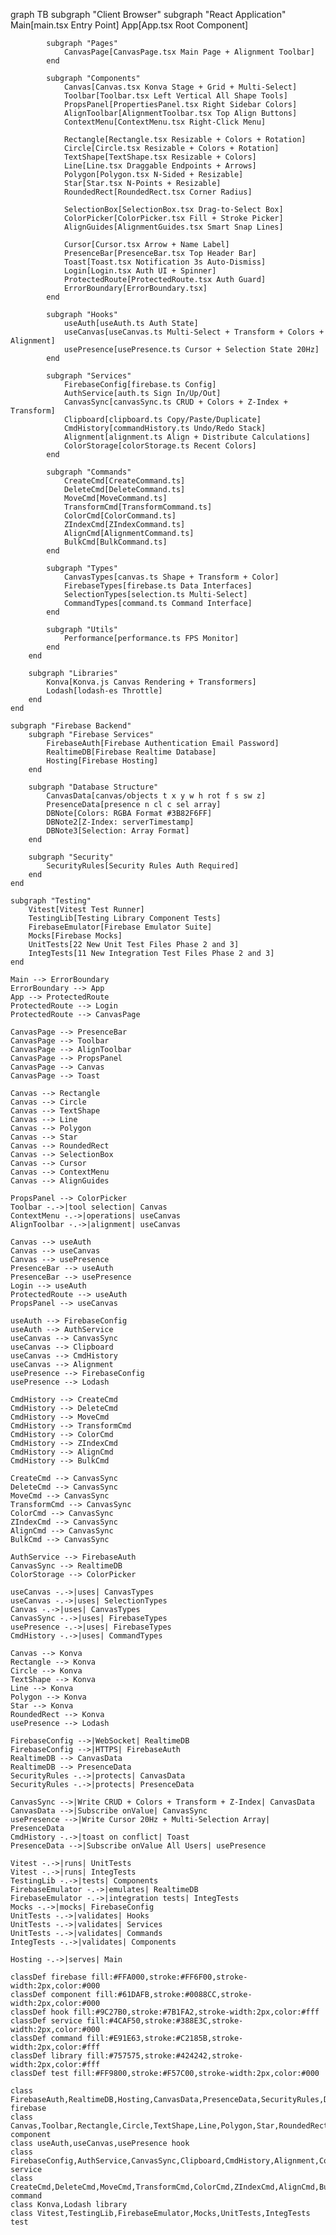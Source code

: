 graph TB
    subgraph "Client Browser"
        subgraph "React Application"
            Main[main.tsx Entry Point]
            App[App.tsx Root Component]
            
            subgraph "Pages"
                CanvasPage[CanvasPage.tsx Main Page + Alignment Toolbar]
            end
            
            subgraph "Components"
                Canvas[Canvas.tsx Konva Stage + Grid + Multi-Select]
                Toolbar[Toolbar.tsx Left Vertical All Shape Tools]
                PropsPanel[PropertiesPanel.tsx Right Sidebar Colors]
                AlignToolbar[AlignmentToolbar.tsx Top Align Buttons]
                ContextMenu[ContextMenu.tsx Right-Click Menu]
                
                Rectangle[Rectangle.tsx Resizable + Colors + Rotation]
                Circle[Circle.tsx Resizable + Colors + Rotation]
                TextShape[TextShape.tsx Resizable + Colors]
                Line[Line.tsx Draggable Endpoints + Arrows]
                Polygon[Polygon.tsx N-Sided + Resizable]
                Star[Star.tsx N-Points + Resizable]
                RoundedRect[RoundedRect.tsx Corner Radius]
                
                SelectionBox[SelectionBox.tsx Drag-to-Select Box]
                ColorPicker[ColorPicker.tsx Fill + Stroke Picker]
                AlignGuides[AlignmentGuides.tsx Smart Snap Lines]
                
                Cursor[Cursor.tsx Arrow + Name Label]
                PresenceBar[PresenceBar.tsx Top Header Bar]
                Toast[Toast.tsx Notification 3s Auto-Dismiss]
                Login[Login.tsx Auth UI + Spinner]
                ProtectedRoute[ProtectedRoute.tsx Auth Guard]
                ErrorBoundary[ErrorBoundary.tsx]
            end
            
            subgraph "Hooks"
                useAuth[useAuth.ts Auth State]
                useCanvas[useCanvas.ts Multi-Select + Transform + Colors + Alignment]
                usePresence[usePresence.ts Cursor + Selection State 20Hz]
            end
            
            subgraph "Services"
                FirebaseConfig[firebase.ts Config]
                AuthService[auth.ts Sign In/Up/Out]
                CanvasSync[canvasSync.ts CRUD + Colors + Z-Index + Transform]
                Clipboard[clipboard.ts Copy/Paste/Duplicate]
                CmdHistory[commandHistory.ts Undo/Redo Stack]
                Alignment[alignment.ts Align + Distribute Calculations]
                ColorStorage[colorStorage.ts Recent Colors]
            end
            
            subgraph "Commands"
                CreateCmd[CreateCommand.ts]
                DeleteCmd[DeleteCommand.ts]
                MoveCmd[MoveCommand.ts]
                TransformCmd[TransformCommand.ts]
                ColorCmd[ColorCommand.ts]
                ZIndexCmd[ZIndexCommand.ts]
                AlignCmd[AlignmentCommand.ts]
                BulkCmd[BulkCommand.ts]
            end
            
            subgraph "Types"
                CanvasTypes[canvas.ts Shape + Transform + Color]
                FirebaseTypes[firebase.ts Data Interfaces]
                SelectionTypes[selection.ts Multi-Select]
                CommandTypes[command.ts Command Interface]
            end
            
            subgraph "Utils"
                Performance[performance.ts FPS Monitor]
            end
        end
        
        subgraph "Libraries"
            Konva[Konva.js Canvas Rendering + Transformers]
            Lodash[lodash-es Throttle]
        end
    end
    
    subgraph "Firebase Backend"
        subgraph "Firebase Services"
            FirebaseAuth[Firebase Authentication Email Password]
            RealtimeDB[Firebase Realtime Database]
            Hosting[Firebase Hosting]
        end
        
        subgraph "Database Structure"
            CanvasData[canvas/objects t x y w h rot f s sw z]
            PresenceData[presence n cl c sel array]
            DBNote[Colors: RGBA Format #3B82F6FF]
            DBNote2[Z-Index: serverTimestamp]
            DBNote3[Selection: Array Format]
        end
        
        subgraph "Security"
            SecurityRules[Security Rules Auth Required]
        end
    end
    
    subgraph "Testing"
        Vitest[Vitest Test Runner]
        TestingLib[Testing Library Component Tests]
        FirebaseEmulator[Firebase Emulator Suite]
        Mocks[Firebase Mocks]
        UnitTests[22 New Unit Test Files Phase 2 and 3]
        IntegTests[11 New Integration Test Files Phase 2 and 3]
    end
    
    Main --> ErrorBoundary
    ErrorBoundary --> App
    App --> ProtectedRoute
    ProtectedRoute --> Login
    ProtectedRoute --> CanvasPage
    
    CanvasPage --> PresenceBar
    CanvasPage --> Toolbar
    CanvasPage --> AlignToolbar
    CanvasPage --> PropsPanel
    CanvasPage --> Canvas
    CanvasPage --> Toast
    
    Canvas --> Rectangle
    Canvas --> Circle
    Canvas --> TextShape
    Canvas --> Line
    Canvas --> Polygon
    Canvas --> Star
    Canvas --> RoundedRect
    Canvas --> SelectionBox
    Canvas --> Cursor
    Canvas --> ContextMenu
    Canvas --> AlignGuides
    
    PropsPanel --> ColorPicker
    Toolbar -.->|tool selection| Canvas
    ContextMenu -.->|operations| useCanvas
    AlignToolbar -.->|alignment| useCanvas
    
    Canvas --> useAuth
    Canvas --> useCanvas
    Canvas --> usePresence
    PresenceBar --> useAuth
    PresenceBar --> usePresence
    Login --> useAuth
    ProtectedRoute --> useAuth
    PropsPanel --> useCanvas
    
    useAuth --> FirebaseConfig
    useAuth --> AuthService
    useCanvas --> CanvasSync
    useCanvas --> Clipboard
    useCanvas --> CmdHistory
    useCanvas --> Alignment
    usePresence --> FirebaseConfig
    usePresence --> Lodash
    
    CmdHistory --> CreateCmd
    CmdHistory --> DeleteCmd
    CmdHistory --> MoveCmd
    CmdHistory --> TransformCmd
    CmdHistory --> ColorCmd
    CmdHistory --> ZIndexCmd
    CmdHistory --> AlignCmd
    CmdHistory --> BulkCmd
    
    CreateCmd --> CanvasSync
    DeleteCmd --> CanvasSync
    MoveCmd --> CanvasSync
    TransformCmd --> CanvasSync
    ColorCmd --> CanvasSync
    ZIndexCmd --> CanvasSync
    AlignCmd --> CanvasSync
    BulkCmd --> CanvasSync
    
    AuthService --> FirebaseAuth
    CanvasSync --> RealtimeDB
    ColorStorage --> ColorPicker
    
    useCanvas -.->|uses| CanvasTypes
    useCanvas -.->|uses| SelectionTypes
    Canvas -.->|uses| CanvasTypes
    CanvasSync -.->|uses| FirebaseTypes
    usePresence -.->|uses| FirebaseTypes
    CmdHistory -.->|uses| CommandTypes
    
    Canvas --> Konva
    Rectangle --> Konva
    Circle --> Konva
    TextShape --> Konva
    Line --> Konva
    Polygon --> Konva
    Star --> Konva
    RoundedRect --> Konva
    usePresence --> Lodash
    
    FirebaseConfig -->|WebSocket| RealtimeDB
    FirebaseConfig -->|HTTPS| FirebaseAuth
    RealtimeDB --> CanvasData
    RealtimeDB --> PresenceData
    SecurityRules -.->|protects| CanvasData
    SecurityRules -.->|protects| PresenceData
    
    CanvasSync -->|Write CRUD + Colors + Transform + Z-Index| CanvasData
    CanvasData -->|Subscribe onValue| CanvasSync
    usePresence -->|Write Cursor 20Hz + Multi-Selection Array| PresenceData
    CmdHistory -.->|toast on conflict| Toast
    PresenceData -->|Subscribe onValue All Users| usePresence
    
    Vitest -.->|runs| UnitTests
    Vitest -.->|runs| IntegTests
    TestingLib -.->|tests| Components
    FirebaseEmulator -.->|emulates| RealtimeDB
    FirebaseEmulator -.->|integration tests| IntegTests
    Mocks -.->|mocks| FirebaseConfig
    UnitTests -.->|validates| Hooks
    UnitTests -.->|validates| Services
    UnitTests -.->|validates| Commands
    IntegTests -.->|validates| Components
    
    Hosting -.->|serves| Main
    
    classDef firebase fill:#FFA000,stroke:#FF6F00,stroke-width:2px,color:#000
    classDef component fill:#61DAFB,stroke:#0088CC,stroke-width:2px,color:#000
    classDef hook fill:#9C27B0,stroke:#7B1FA2,stroke-width:2px,color:#fff
    classDef service fill:#4CAF50,stroke:#388E3C,stroke-width:2px,color:#000
    classDef command fill:#E91E63,stroke:#C2185B,stroke-width:2px,color:#fff
    classDef library fill:#757575,stroke:#424242,stroke-width:2px,color:#fff
    classDef test fill:#FF9800,stroke:#F57C00,stroke-width:2px,color:#000
    
    class FirebaseAuth,RealtimeDB,Hosting,CanvasData,PresenceData,SecurityRules,DBNote,DBNote2,DBNote3 firebase
    class Canvas,Toolbar,Rectangle,Circle,TextShape,Line,Polygon,Star,RoundedRect,SelectionBox,ColorPicker,AlignGuides,Cursor,PresenceBar,Toast,Login,ProtectedRoute,ErrorBoundary,CanvasPage,PropsPanel,AlignToolbar,ContextMenu component
    class useAuth,useCanvas,usePresence hook
    class FirebaseConfig,AuthService,CanvasSync,Clipboard,CmdHistory,Alignment,ColorStorage service
    class CreateCmd,DeleteCmd,MoveCmd,TransformCmd,ColorCmd,ZIndexCmd,AlignCmd,BulkCmd command
    class Konva,Lodash library
    class Vitest,TestingLib,FirebaseEmulator,Mocks,UnitTests,IntegTests test